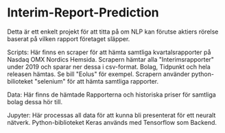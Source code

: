 # Interim-Report-Prediction
Detta är ett enkelt projekt för att titta på om NLP kan förutse aktiers rörelse baserat på vilken rapport företaget släpper.

Scripts:
Här finns en scraper för att hämta samtliga kvartalsrapporter på Nasdaq OMX Nordics Hemsida. Scrapern hämtar alla "Interimsrapporter" under 2019 och sparar ner dessa i csv-format. Bolag, Tidpunkt och hela releasen hämtas. Se bill "Eolus" för exempel.
Scrapern använder python-bilioteket "selenium" för att hämta samtliga rapporter. 

Data:
Här finns de hämtade Rapporterna och historiska priser för samtliga bolag dessa hör till. 

Jupyter:
Här processas all data för att kunna bli presenterat för ett neuralt nätverk. Python-biblioteket Keras används med Tensorflow som Backend. 




